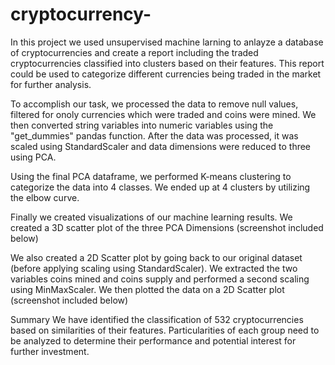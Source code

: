 # cryptocurrency-
In this project we used unsupervised machine larning to anlayze a database of cryptocurrencies and create a report including the traded cryptocurrencies classified into clusters based on their features. This report could be used to categorize different currencies being traded in the market for further analysis.

To accomplish our task, we processed the data to remove null values, filtered for onoly currencies which were traded and coins were mined. We then converted string variables into numeric variables using the "get_dummies" pandas function. After the data was processed, it was scaled using StandardScaler and data dimensions were reduced to three using PCA.

Using the final PCA dataframe, we performed K-means clustering to categorize the data into 4 classes. We ended up at 4 clusters by utilizing the elbow curve.

Finally we created visualizations of our machine learning results. We created a 3D scatter plot of the three PCA Dimensions (screenshot included below) 

We also created a 2D Scatter plot by going back to our original dataset (before applying scaling using StandardScaler). We extracted the two variables coins mined and coins supply and performed a second scaling using MinMaxScaler. We then plotted the data on a 2D Scatter plot (screenshot included below)



Summary
We have identified the classification of 532 cryptocurrencies based on similarities of their features. Particularities of each group need to be analyzed to determine their performance and potential interest for further investment.
